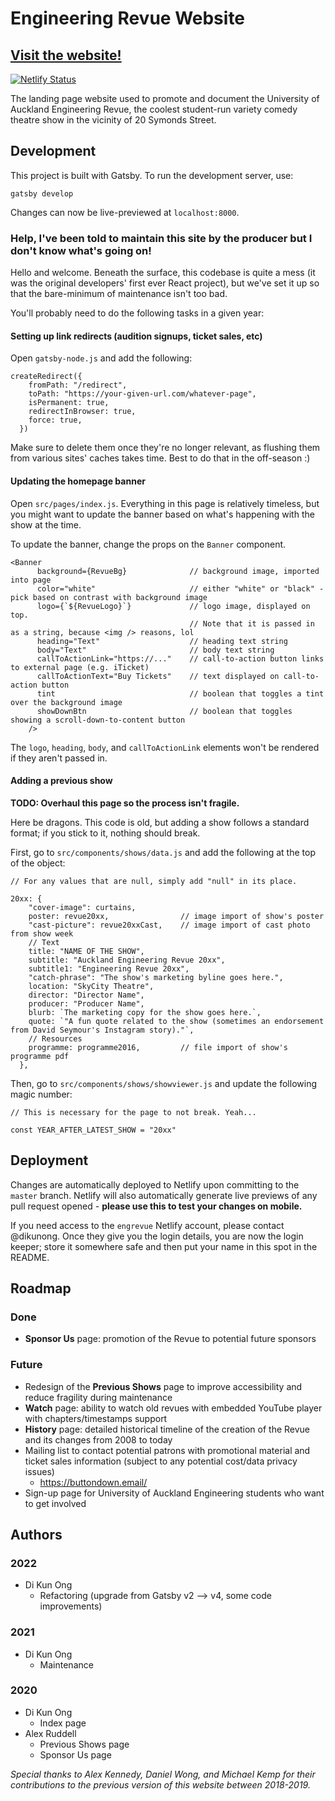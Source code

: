 # Engineering Revue Website

## [Visit the website!](https://www.engrevue.co.nz/)

[![Netlify Status](https://api.netlify.com/api/v1/badges/6d7fec8f-f6fc-4e11-8620-25c6052d70bb/deploy-status)](https://app.netlify.com/sites/engrevue/deploys)

The landing page website used to promote and document the University of Auckland Engineering Revue, the coolest student-run variety comedy theatre show in the vicinity of 20 Symonds Street.

## Development

This project is built with Gatsby. To run the development server, use:

`gatsby develop`

Changes can now be live-previewed at `localhost:8000`.

### Help, I've been told to maintain this site by the producer but I don't know what's going on!

Hello and welcome. Beneath the surface, this codebase is quite a mess (it was the original developers' first ever React project), but we've set it up so that the bare-minimum of maintenance isn't too bad.

You'll probably need to do the following tasks in a given year:

#### Setting up link redirects (audition signups, ticket sales, etc)

Open `gatsby-node.js` and add the following:

```
createRedirect({
    fromPath: "/redirect",
    toPath: "https://your-given-url.com/whatever-page",
    isPermanent: true,
    redirectInBrowser: true,
    force: true,
  })
```

Make sure to delete them once they're no longer relevant, as flushing them from various sites' caches takes time. Best to do that in the off-season :)

#### Updating the homepage banner

Open `src/pages/index.js`. Everything in this page is relatively timeless, but you might want to update the banner based on what's happening with the show at the time.

To update the banner, change the props on the `Banner` component.

```
<Banner
      background={RevueBg}              // background image, imported into page
      color="white"                     // either "white" or "black" - pick based on contrast with background image
      logo={`${RevueLogo}`}             // logo image, displayed on top.
                                        // Note that it is passed in as a string, because <img /> reasons, lol
      heading="Text"                    // heading text string
      body="Text"                       // body text string
      callToActionLink="https://..."    // call-to-action button links to external page (e.g. iTicket)
      callToActionText="Buy Tickets"    // text displayed on call-to-action button
      tint                              // boolean that toggles a tint over the background image
      showDownBtn                       // boolean that toggles showing a scroll-down-to-content button
    />
```

The `logo`, `heading`, `body`, and `callToActionLink` elements won't be rendered if they aren't passed in.

#### Adding a previous show

**TODO: Overhaul this page so the process isn't fragile.**

Here be dragons. This code is old, but adding a show follows a standard format; if you stick to it, nothing should break.

First, go to `src/components/shows/data.js` and add the following at the top of the object:

```
// For any values that are null, simply add "null" in its place.

20xx: {
    "cover-image": curtains,
    poster: revue20xx,                // image import of show's poster
    "cast-picture": revue20xxCast,    // image import of cast photo from show week
    // Text
    title: "NAME OF THE SHOW",
    subtitle: "Auckland Engineering Revue 20xx",
    subtitle1: "Engineering Revue 20xx",
    "catch-phrase": "The show's marketing byline goes here.",
    location: "SkyCity Theatre",
    director: "Director Name",
    producer: "Producer Name",
    blurb: `The marketing copy for the show goes here.`,
    quote: `"A fun quote related to the show (sometimes an endorsement from David Seymour's Instagram story)."`,
    // Resources
    programme: programme2016,         // file import of show's programme pdf
  },
```

Then, go to `src/components/shows/showviewer.js` and update the following magic number:

```
// This is necessary for the page to not break. Yeah...

const YEAR_AFTER_LATEST_SHOW = "20xx"
```

## Deployment

Changes are automatically deployed to Netlify upon committing to the `master` branch. Netlify will also automatically generate live previews of any pull request opened - **please use this to test your changes on mobile.**

If you need access to the `engrevue` Netlify account, please contact @dikunong. Once they give you the login details, you are now the login keeper; store it somewhere safe and then put your name in this spot in the README.

## Roadmap

### Done

- **Sponsor Us** page: promotion of the Revue to potential future sponsors

### Future

- Redesign of the **Previous Shows** page to improve accessibility and reduce fragility during maintenance
- **Watch** page: ability to watch old revues with embedded YouTube player with chapters/timestamps support
- **History** page: detailed historical timeline of the creation of the Revue and its changes from 2008 to today
- Mailing list to contact potential patrons with promotional material and ticket sales information (subject to any potential cost/data privacy issues)
  - https://buttondown.email/
- Sign-up page for University of Auckland Engineering students who want to get involved

## Authors

### 2022

- Di Kun Ong
  - Refactoring (upgrade from Gatsby v2 --> v4, some code improvements)

### 2021

- Di Kun Ong
  - Maintenance

### 2020

- Di Kun Ong
  - Index page
- Alex Ruddell
  - Previous Shows page
  - Sponsor Us page

_Special thanks to Alex Kennedy, Daniel Wong, and Michael Kemp for their contributions to the previous version of this website between 2018-2019._
